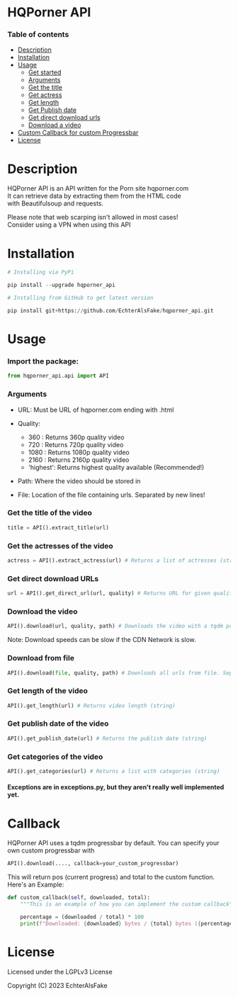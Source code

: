 # HQPorner API

### Table of contents

- [Description](#description)
- [Installation](#installation)
- [Usage](#usage)
  - [Get started](#import-the-package)
  - [Arguments](#arguments)
  - [Get the title](#get-the-title-of-the-video)
  - [Get actress](#get-the-actress-of-the-video)
  - [Get length](#get-the-length-of-the-video)
  - [Get Publish date](#get-the-publish-date-of-the-video)
  - [Get direct download urls](#get-direct-download-urls)
  - [Download a video](#download-the-video)
- [Custom Callback for custom Progressbar](#callback)
- [License](#license)


# Description

HQPorner API is an API written for the Porn site hqporner.com
<br>It can retrieve data by extracting them from the HTML code
<br> with Beautifulsoup and requests.

Please note that web scarping isn't allowed in most cases!
<br>Consider using a VPN when using this API

# Installation

```py
# Installing via PyPi

pip install --upgrade hqporner_api

# Installing from GitHub to get latest version

pip install git+https://github.com/EchterAlsFake/hqporner_api.git
```

# Usage

### Import the package:

```py
from hqporner_api.api import API
```

### Arguments
- URL: Must be URL of hqporner.com ending with .html
- Quality:
    - 360 : Returns 360p quality video
    - 720 : Returns 720p quality video
    - 1080 : Returns 1080p quality video
    - 2160 : Returns 2160p quality video
    - 'highest': Returns highest quality available (Recommended!)

- Path: Where the video should be stored in
- File: Location of the file containing urls. Separated by new lines!





### Get the title of the video

```py
title = API().extract_title(url)
```

### Get the actresses of the video

```py
actress = API().extract_actress(url) # Returns a list of actresses (string)
```

### Get direct download URLs

```py
url = API().get_direct_url(url, quality) # Returns URL for given quality
```

### Download the video

```py
API().download(url, quality, path) # Downloads the video with a tqdm progressbar
```
Note: Download speeds can be slow if the CDN Network is slow.

### Download from file

```py
API().download(file, quality, path) # Downloads all urls from file. Separate URLs with new line
```



### Get length of the video

```py
API().get_length(url) # Returns video length (string)
```

### Get publish date of the video

```py
API().get_publish_date(url) # Returns the publish date (string)
```

### Get categories of the video

```py
API().get_categories(url) # Returns a list with categories (string)
```

#### Exceptions are in exceptions.py, but they aren't really well implemented yet.


# Callback

HQPorner API uses a tqdm progressbar by default. You can specify your own custom progressbar with

```py
API().download(...., callback=your_custom_progressbar)
```

This will return pos (current progress) and total to the custom function.
<br>Here's an Example: 

```py
def custom_callback(self, downloaded, total):
    """This is an example of how you can implement the custom callback"""

    percentage = (downloaded / total) * 100
    print(f"Downloaded: {downloaded} bytes / {total} bytes ({percentage:.2f}%)")
```


# License


Licensed under the LGPLv3 License

Copyright (C) 2023 EchterAlsFake


